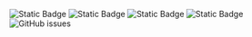 ![Static Badge](https://img.shields.io/badge/blacklists-60-000000) ![Static Badge](https://img.shields.io/badge/blacklisted-2671096-cc0000) ![Static Badge](https://img.shields.io/badge/whitelisted-2244-00CC00) ![Static Badge](https://img.shields.io/badge/streaming_blacklist-28107-000000) ![GitHub issues](https://img.shields.io/github/issues/fabriziosalmi/blacklists)
